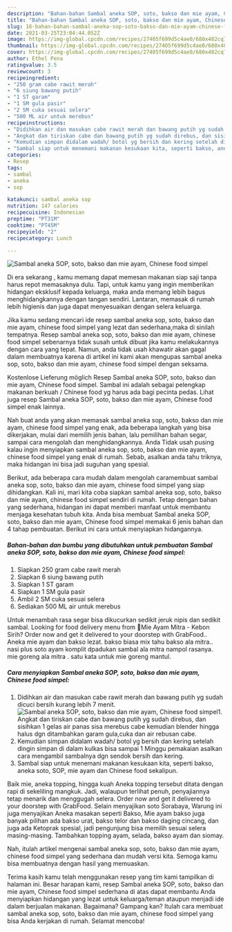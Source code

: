 ```yaml
---
description: "Bahan-bahan Sambal aneka SOP, soto, bakso dan mie ayam, Chinese food simpel yang lezat dan Mudah Dibuat"
title: "Bahan-bahan Sambal aneka SOP, soto, bakso dan mie ayam, Chinese food simpel yang lezat dan Mudah Dibuat"
slug: 16-bahan-bahan-sambal-aneka-sop-soto-bakso-dan-mie-ayam-chinese-food-simpel-yang-lezat-dan-mudah-dibuat
date: 2021-03-25T23:04:44.052Z
image: https://img-global.cpcdn.com/recipes/27405f699d5c4ae0/680x482cq70/sambal-aneka-sop-soto-bakso-dan-mie-ayam-chinese-food-simpel-foto-resep-utama.jpg
thumbnail: https://img-global.cpcdn.com/recipes/27405f699d5c4ae0/680x482cq70/sambal-aneka-sop-soto-bakso-dan-mie-ayam-chinese-food-simpel-foto-resep-utama.jpg
cover: https://img-global.cpcdn.com/recipes/27405f699d5c4ae0/680x482cq70/sambal-aneka-sop-soto-bakso-dan-mie-ayam-chinese-food-simpel-foto-resep-utama.jpg
author: Ethel Pena
ratingvalue: 3.5
reviewcount: 3
recipeingredient:
- "250 gram cabe rawit merah"
- "6 siung bawang putih"
- "1 ST garam"
- "1 SM gula pasir"
- "2 SM cuka sesuai selera"
- "500 ML air untuk merebus"
recipeinstructions:
- "Didihkan air dan masukan cabe rawit merah dan bawang putih yg sudah dicuci bersih kurang lebih 7 menit."
- "Angkat dan tiriskan cabe dan bawang putih yg sudah direbus, dan sisihkan 1 gelas air panas sisa merebus cabe kemudian blender hingga halus dgn ditambahkan garam gula,cuka dan air rebusan cabe."
- "Kemudian simpan didalam wadah/ botol yg bersih dan kering setelah dingin simpan di dalam kulkas bisa sampai 1 Minggu pemakaian asalkan cara mengambil sambalnya dgn sendok bersih dan kering."
- "Sambal siap untuk menemani makanan kesukaan kita, seperti bakso, aneka soto, SOP, mie ayam dan Chinese food sekalipun."
categories:
- Resep
tags:
- sambal
- aneka
- sop

katakunci: sambal aneka sop 
nutrition: 147 calories
recipecuisine: Indonesian
preptime: "PT31M"
cooktime: "PT45M"
recipeyield: "2"
recipecategory: Lunch

---
```



![Sambal aneka SOP, soto, bakso dan mie ayam, Chinese food simpel](https://img-global.cpcdn.com/recipes/27405f699d5c4ae0/680x482cq70/sambal-aneka-sop-soto-bakso-dan-mie-ayam-chinese-food-simpel-foto-resep-utama.jpg)

Di era  sekarang , kamu memang dapat memesan makanan siap saji tanpa harus repot memasaknya dulu. Tapi, untuk kamu yang ingin memberikan hidangan eksklusif kepada keluarga, maka anda memang lebih bagus menghidangkannya dengan tangan sendiri. Lantaran, memasak di rumah lebih higienis dan juga dapat menyesuaikan dengan selera keluarga.

Jika kamu sedang mencari ide resep sambal aneka sop, soto, bakso dan mie ayam, chinese food simpel yang lezat dan sederhana,maka di sinilah tempatnya. Resep sambal aneka sop, soto, bakso dan mie ayam, chinese food simpel  sebenarnya tidak susah untuk dibuat jika kamu melakukannya dengan cara yang tepat. Namun, anda tidak usah khawatir akan gagal dalam membuatnya 
karena di artikel ini kami akan mengupas sambal aneka sop, soto, bakso dan mie ayam, chinese food simpel dengan seksama.  

Kostenlose Lieferung möglich Resep Sambal aneka SOP, soto, bakso dan mie ayam, Chinese food simpel. Sambal ini adalah sebagai pelengkap makanan berkuah / Chinese food yg harus ada bagi pecinta pedas. Lihat juga resep Sambal aneka SOP, soto, bakso dan mie ayam, Chinese food simpel enak lainnya.

Nah buat anda yang akan memasak sambal aneka sop, soto, bakso dan mie ayam, chinese food simpel yang enak, ada beberapa langkah yang bisa dikerjakan, mulai dari memilih jenis bahan, lalu pemilihan bahan segar, sampai cara mengolah dan menghidangkannya. Anda Tidak usah pusing kalau ingin menyiapkan sambal aneka sop, soto, bakso dan mie ayam, chinese food simpel yang enak di rumah. Sebab, asalkan anda  tahu triknya, maka hidangan ini bisa jadi suguhan yang spesial.

Berikut, ada beberapa cara mudah dalam mengolah caramembuat sambal aneka sop, soto, bakso dan mie ayam, chinese food simpel yang siap dihidangkan. Kali ini, mari kita coba siapkan sambal aneka sop, soto, bakso dan mie ayam, chinese food simpel sendiri di rumah. Tetap dengan bahan yang sederhana, hidangan ini dapat memberi manfaat untuk membantu menjaga kesehatan tubuh kita. Anda bisa membuat Sambal aneka SOP, soto, bakso dan mie ayam, Chinese food simpel memakai 6 jenis bahan dan 4 tahap pembuatan. Berikut ini cara untuk menyiapkan hidangannya.

<!--inarticleads1-->

##### Bahan-bahan dan bumbu yang dibutuhkan untuk pembuatan Sambal aneka SOP, soto, bakso dan mie ayam, Chinese food simpel:

1. Siapkan 250 gram cabe rawit merah
1. Siapkan 6 siung bawang putih
1. Siapkan 1 ST garam
1. Siapkan 1 SM gula pasir
1. Ambil 2 SM cuka sesuai selera
1. Sediakan 500 ML air untuk merebus


Untuk menambah rasa segar bisa dikucurkan sedikit jeruk nipis dan sedikit sambal. Looking for food delivery menu from 🌟Mie Ayam Mitra - Kebon Sirih? Order now and get it delivered to your doorstep with GrabFood.. Aneka mie ayam dan bakso lezat. bakso biasa mix tahu bakso ala mitra.. nasi plus soto ayam komplit dpadukan sambal ala mitra nampol rasanya. mie goreng ala mitra . satu kata untuk mie goreng mantul. 

<!--inarticleads2-->

##### Cara menyiapkan Sambal aneka SOP, soto, bakso dan mie ayam, Chinese food simpel:

1. Didihkan air dan masukan cabe rawit merah dan bawang putih yg sudah dicuci bersih kurang lebih 7 menit.
<img src="https://img-global.cpcdn.com/steps/98ec3f87898dda14/160x128cq70/sambal-aneka-sop-soto-bakso-dan-mie-ayam-chinese-food-simpel-langkah-memasak-1-foto.jpg" alt="Sambal aneka SOP, soto, bakso dan mie ayam, Chinese food simpel">1. Angkat dan tiriskan cabe dan bawang putih yg sudah direbus, dan sisihkan 1 gelas air panas sisa merebus cabe kemudian blender hingga halus dgn ditambahkan garam gula,cuka dan air rebusan cabe.
1. Kemudian simpan didalam wadah/ botol yg bersih dan kering setelah dingin simpan di dalam kulkas bisa sampai 1 Minggu pemakaian asalkan cara mengambil sambalnya dgn sendok bersih dan kering.
1. Sambal siap untuk menemani makanan kesukaan kita, seperti bakso, aneka soto, SOP, mie ayam dan Chinese food sekalipun.


Baik mie, aneka topping, hingga kuah Aneka topping tersebut ditata dengan rapi di sekeliling mangkuk. Jadi, walaupun terlihat penuh, penyajiannya tetap menarik dan menggugah selera. Order now and get it delivered to your doorstep with GrabFood. Selain menyajikan soto Sorabaya, Warung ini juga menyajikan Aneka masakan seperti Bakso, Mie ayam bakso juga banyak pilihan ada bakso urat, bakso telor dan bakso daging cincang, dan juga ada Ketoprak spesial, jadi pengunjung bisa memilih sesuai selera masing-masing. Tambahkan topping ayam, selada, bakso ayam dan siomay. 

Nah, itulah artikel mengenai  sambal aneka sop, soto, bakso dan mie ayam, chinese food simpel  yang sederhana dan mudah versi kita. Semoga kamu bisa membuatnya dengan hasil yang memuaskan. 

Terima kasih kamu telah menggunakan resep yang tim kami tampilkan di halaman ini. Besar harapan kami, resep  Sambal aneka SOP, soto, bakso dan mie ayam, Chinese food simpel sederhana di atas dapat membantu Anda menyiapkan hidangan yang lezat untuk keluarga/teman ataupun menjadi ide dalam berjualan makanan. Bagaimana? Gampang kan? Itulah cara membuat sambal aneka sop, soto, bakso dan mie ayam, chinese food simpel yang bisa Anda kerjakan di rumah. Selamat mencoba!

